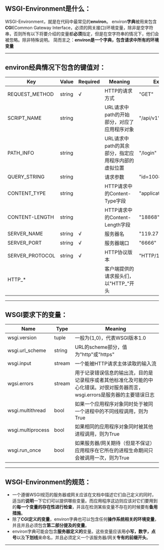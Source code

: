 ## WSGI-Environment是什么：

WSGI-Environment，就是在代码中最常见的**environ**。
environ**字典**被用来包含**CGI**(Common Gateway Interface，必须的网关接口)环境变量，除非是空字符串，否则所有以下将要介绍的变量都**必须**指定，但是在空字符串的情况下，他们会被忽略。除非特殊说明。
简而言之：**environ是一个字典，包含请求中所有的环境变量**

-----
## environ经典情况下包含的键值对：

| Key | Value | Required | Meaning | Example |
|------|-------|---------|-------------|----------|
| REQUEST_METHOD | string | √ | HTTP的请求方式 | "GET" |
| SCRIPT_NAME | string |  | URL请求中path的开始部分，对应了应用程序对象 | "/api/v1"|
| PATH_INFO | string |  | URL请求中path的其余部分，指定应用程序内部的虚拟位置 | "/login" |
| QUERY_STRING | string |  | 请求参数 | "id=10086&page=1" | 
| CONTENT_TYPE | string |  | HTTP请求中的Content-Type字段 | "application/json" |
| CONTENT-LENGTH | string |  | HTTP请求中的Content-Length字段 | "18868" |
| SERVER_NAME | string | √ | 服务器名 | "119.27.79.87" |
| SERVER_PORT | string | √ | 服务器端口 | "6666" | 
| SERVER_PROTOCOL | string | √ | HTTP协议版本 | "HTTP/1.0" |
| HTTP_* |  |  | 客户端提供的请求报头们，以"HTTP_"开头|  |

-----
## WSGI要求下的变量：

| Name | Type | Meaning |
| ------ | ---------| ------ |
| wsgi.version | tuple | 一般为(1,0)，代表WSGI版本1.0 | 
| wsgi.url_scheme | string | URL的scheme部分，值为"http"或"https" |
| wsgi.input | stream | 一个能被HTTP请求主体读取的输入流 |
| wgsi.errors | stream | 用于记录错误信息的输出流，目的是记录程序或者其他标准化及可能的中心化错误。对很对服务器而言，wsgi.errors是服务器的主要错误日志 |
| wsgi.multithread | bool | 如果一个应用程序对象同时处于被同一个进程中的不同线程调用，则为True | 
| wsgi.multiprocess | bool | 如果相同的应用程序对象同时被其他进程调用，则为True |
| wsgi.run_once | bool | 如果服务器/网关期待（但是不保证）应用程序在它所在的进程生命期间只会被调用一次，则为True |

-----
## WSGI-Environment的规范：

+ 一个遵循WSGI规范的服务器或网关应该在文档中描述它们自己定义的同时，适当的**说明**一下它们可以提供哪些变量。而应用程序这边则应该对它们要用到的**每一个变量的存在性进行检查**，并且在检测某些变量不存在的时候要有**备用措施**。
+ 除了**CGI定义的变量**，environ字典也可以包含任何**操作系统相关的环境变量**，并且并且必须包含**第二部分提及的变量**。
+ environ字典可能会包含**服务器定义的**变量。这些变量应该用**小写，数字，点号**以及**下划线**来命名，并且必须定义一个该服务器/网关**专有的前缀开头**。

-----
